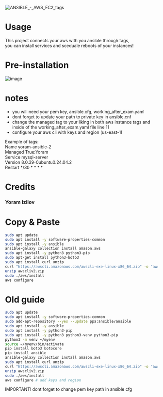 ![ANSIBLE_-_AWS_EC2_tags](https://github.com/user-attachments/assets/15fd26de-184b-4423-87f9-daf7444799b5)

# Usage
This project connects your aws with you ansible through tags,<br>
you can install services and sceduale reboots of your instances!

# Pre-installation
![image](https://github.com/user-attachments/assets/a69e4ada-2189-479d-80bb-4316d158f3a4)

# notes
- you will need your pem key, ansible.cfg, working_after_exam.yaml
- dont forget to update your path to private key in ansible.cnf
- change the managed tag to your liking in both aws instance tags and inside of the working_after_exam.yaml file line 11
- configure your aws cli with keys and region (us-east-1)

Example of tags:<br>
Name yoram-ansible-2<br>
Managed True:Yoram<br>
Service mysql-server<br>
Version 8.0.39-0ubuntu0.24.04.2<br>
Restart */30 * * * *<br>

# Credits
### Yoram Izilov

# Copy & Paste 
```bash
sudo apt update
sudo apt install -y software-properties-common
sudo apt install -y ansible
ansible-galaxy collection install amazon.aws
sudo apt install -y python3 python3-pip
sudo apt-get install python3-boto3
sudo apt install curl unzip
curl "https://awscli.amazonaws.com/awscli-exe-linux-x86_64.zip" -o "awscliv2.zip"
unzip awscliv2.zip
sudo ./aws/install
aws configure
```

# Old guide
```sh
sudo apt update
sudo apt install -y software-properties-common
sudo add-apt-repository --yes --update ppa:ansible/ansible
sudo apt install -y ansible
sudo apt install -y python3-pip
sudo apt install -y python3 python3-venv python3-pip
python3 -m venv ~/myenv
source ~/myenv/bin/activate
pip install boto3 botocore
pip install ansible
ansible-galaxy collection install amazon.aws
sudo apt install curl unzip
curl "https://awscli.amazonaws.com/awscli-exe-linux-x86_64.zip" -o "awscliv2.zip"
unzip awscliv2.zip
sudo ./aws/install
aws configure # add keys and region
```
IMPORTANT! dont forget to change pem key path in ansible cfg

